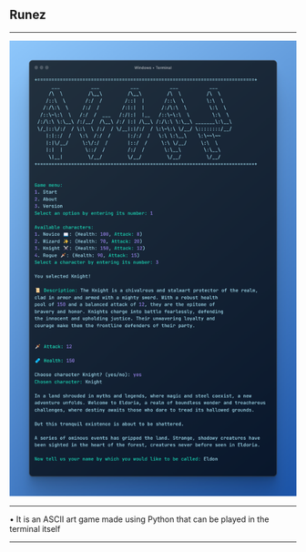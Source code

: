 ## Runez
<hr>
<img src="./assets/thumbnail.png">
<hr>
• It is an ASCII art game made using Python that can be played in the terminal itself
<hr>
